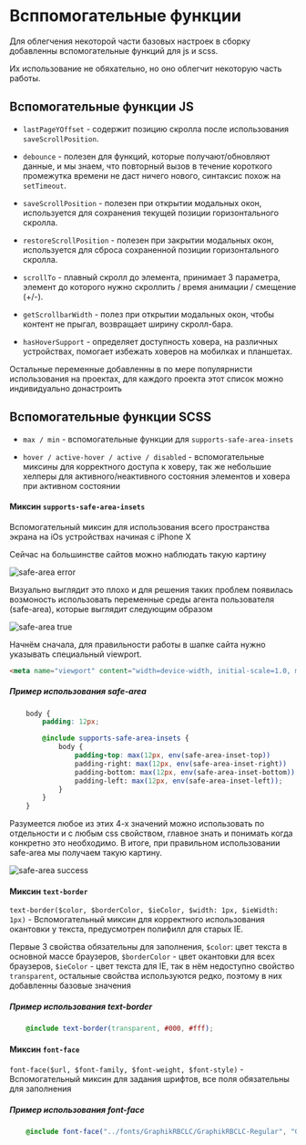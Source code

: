 # Всппомогательные функции

Для облегчения некоторой части базовых настроек в сборку добавленны вспомогательные функций для js и scss.

Их использование не обяхательно, но оно облегчит некоторую часть работы.

## Вспомогательные функции JS

- `lastPageYOffset` - содержит позицию скролла после использования `saveScrollPosition`.

- `debounce` - полезен для функций, которые получают/обновляют данные, и мы знаем, что повторный вызов в течение короткого промежутка времени не даст ничего нового, синтаксис похож на `setTimeout`.

- `saveScrollPosition` - полезен при открытии модальных окон, используется для сохранения текущей позиции горизонтального скролла.

- `restoreScrollPosition` - полезен при закрытии модальных окон, используется для сброса сохраненной позиции горизонтального скролла.

- `scrollTo` - плавный скролл до элемента, принимает 3 параметра, элемент до которого нужно скроллить / время анимации / смещение (+/-).

- `getScrollbarWidth` - полез при открытии модальных окон, чтобы контент не прыгал, возвращает ширину скролл-бара.

- `hasHoverSupport` - определяет доступность ховера, на различных устройствах, помогает избежать ховеров на мобилках и планшетах.

Остальные переменные добавленны в по мере популярнисти использования на проектах, для каждого проекта этот список можно индивидуально донастроить

## Вспомогательные функции SCSS

- `max / min` - вспомогательные функции для `supports-safe-area-insets`

- `hover / active-hover / active / disabled` - вспомогательные миксины для корректного доступа к ховеру, так же небольшие хелперы для активного/неактивного состояния элементов и ховера при активном состоянии

#### Миксин `supports-safe-area-insets`

Вспомогательный миксин для использования всего пространства экрана на iOs устройствах начиная с iPhone X

Сейчас на большинстве сайтов можно наблюдать такую картину

![safe-area error](../images/29/safe-areas-error.png)

Визуально выглядит это плохо и для решения таких проблем появилась возмоность использовать переменные среды агента пользователя (safe-area), которые выглядит следующим образом

![safe-area true](../images/29/safe-areas.png)

Начнём сначала, для правильности работы в шапке сайта нужно указывать специальный viewport.

```html
<meta name="viewport" content="width=device-width, initial-scale=1.0, maximum-scale=1.0, viewport-fit=cover">
```

##### Пример использования safe-area
```scss
    body {
        padding: 12px;

        @include supports-safe-area-insets {
            body {
                padding-top: max(12px, env(safe-area-inset-top))
                padding-right: max(12px, env(safe-area-inset-right))
                padding-bottom: max(12px, env(safe-area-inset-bottom))
                padding-left: max(12px, env(safe-area-inset-left));
            }
        }
    }
```

Разумеется любое из этих 4-х значений можно использовать по отдельности и с любым css свойством, главное знать и понимать когда конкретно это необходимо.
В итоге, при правильном использовании safe-area мы получаем такую картину.

![safe-area success](../images/29/safe-areas-success.png)

#### Миксин `text-border`

`text-border($color, $borderColor, $ieColor, $width: 1px, $ieWidth: 1px)` - Вспомогательный миксин для корректного использования окантовки у текста, предусмотрен полифилл для старых IE.

Первые 3 свойства обязательны для заполнения, `$color`: цвет текста в основной массе браузеров, `$borderColor` - цвет окантовки для всех браузеров, `$ieColor` - цвет текста для IE, так в нём недоступно свойство `transparent`, остальные свойства используются редко, поэтому в них добавленны базовые значения

##### Пример использования text-border
```scss
    @include text-border(transparent, #000, #fff);
```

#### Миксин `font-face`

`font-face($url, $font-family, $font-weight, $font-style)` - Вспомогательный миксин для задания шрифтов, все поля обязательны для заполнения

##### Пример использования font-face
```scss
    @include font-face("../fonts/GraphikRBCLC/GraphikRBCLC-Regular", "GraphikRBCLC", 400, normal);
```
